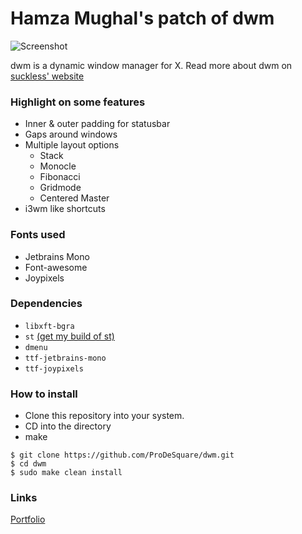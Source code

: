 # Hamza Mughal's patch of dwm

![Screenshot](https://prodesquare.com/img/projects/prodesquare-dwm-patch.jpg)

dwm is a dynamic window manager for X. Read more about dwm on [suckless' website](http://dwm.suckless.org)

### Highlight on some features

+ Inner & outer padding for statusbar
+ Gaps around windows
+ Multiple layout options
    + Stack
    + Monocle
    + Fibonacci
    + Gridmode
    + Centered Master
+ i3wm like shortcuts

### Fonts used
+ Jetbrains Mono
+ Font-awesome
+ Joypixels

### Dependencies
+ `libxft-bgra`
+ `st` [(get my build of st)](https://github.com/ProDeSquare/st)
+ `dmenu`
+ `ttf-jetbrains-mono`
+ `ttf-joypixels`

### How to install
+ Clone this repository into your system.
+ CD into the directory
+ make

```
$ git clone https://github.com/ProDeSquare/dwm.git
$ cd dwm
$ sudo make clean install
```

### Links
[Portfolio](https://prodesquare.com)
